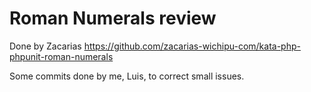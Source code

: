 # Roman Numerals review
Done by Zacarias https://github.com/zacarias-wichipu-com/kata-php-phpunit-roman-numerals

Some commits done by me, Luis, to correct small issues.

